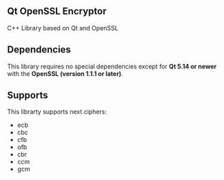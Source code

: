 ## Qt OpenSSL Encryptor
C++ Library based on Qt and OpenSSL

## Dependencies
This library requires no special dependencies except for **Qt 5.14 or newer** with the **OpenSSL (version 1.1.1 or later)**.

## Supports
This librarty supports next ciphers:
* ecb
* cbc
* cfb
* ofb
* cbr
* ccm
* gcm
